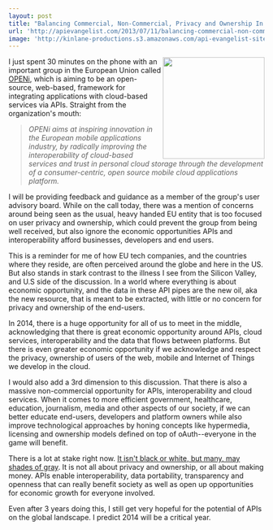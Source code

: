 ```yaml
---
layout: post
title: "Balancing Commercial, Non-Commercial, Privacy and Ownership In The World of APIs"
url: 'http://apievangelist.com/2013/07/11/balancing-commercial-non-commercial-privacy-and-ownership-in-the-world-of-apis/'
image: 'http://kinlane-productions.s3.amazonaws.com/api-evangelist-site/blog/openi-logo.png'
---
```


[<img class="c1" src="https://s3.amazonaws.com/kinlane-productions/baas/openi/openi-logo.png" alt="" width="200" align="right" />][1]

I just spent 30 minutes on the phone with an important group in the European Union called [OPENi][2], which is aiming to be an open-source, web-based, framework for integrating applications with cloud-based services via APIs. Straight from the organization's mouth:

> _OPENi aims at inspiring innovation in the European mobile applications industry, by radically improving the interoperability of cloud-based services and trust in personal cloud storage through the development of a consumer-centric, open source mobile cloud applications platform._

I will be providing feedback and guidance as a member of the group's user advisory board. While on the call today, there was a mention of concerns around being seen as the usual, heavy handed EU entity that is too focused on user privacy and ownership, which could prevent the group from being well received, but also ignore the economic opportunities APIs and interoperability afford businesses, developers and end users.

This is a reminder for me of how EU tech companies, and the countries where they reside, are often perceived around the globe and here in the US. But also stands in stark contrast to the illness I see from the Silicon Valley, and U.S side of the discussion. In a world where everything is about economic opportunity, and the data in these API pipes are the new oil, aka the new resource, that is meant to be extracted, with little or no concern for privacy and ownership of the end-users.

In 2014, there is a huge opportunity for all of us to meet in the middle, acknowledging that there is great economic opportunity around APIs, cloud services, interoperability and the data that flows between platforms. But there is even greater economic opportunity if we acknowledge and respect the privacy, ownership of users of the web, mobile and Internet of Things we develop in the cloud.

I would also add a 3rd dimension to this discussion. That there is also a massive non-commercial opportunity for APIs, interoperability and cloud services. When it comes to more efficient government, healthcare, education, journalism, media and other aspects of our society, if we can better educate end-users, developers and platform owners while also improve technological approaches by honing concepts like hypermedia, licensing and ownership models defined on top of oAuth--everyone in the game will benefit.

There is a lot at stake right now. [It isn't black or white, but many, may shades of gray][3]. It is not all about privacy and ownership, or all about making money. APIs enable interoperability, data portability, transparency and openness that can really benefit society as well as open up opportunities for economic growth for everyone involved.

Even after 3 years doing this, I still get very hopeful for the potential of APIs on the global landscape. I predict 2014 will be a critical year.

   [1]: http://www.openi-ict.eu/
   [2]: http://www.openi-ict.eu/ (OPENi)
   [3]: http://kinlane.com/2013/06/27/i-dont-see-things-as-black-or-white/
